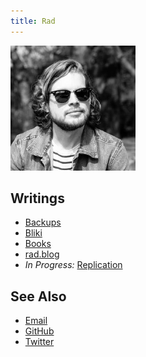 ```yaml
---
title: Rad
---
```


<img src="pic.jpg" width="200" height="200">

## Writings

- [Backups](backups)
- [Bliki](bliki)
- [Books](books)
- [rad.blog](rad.blog)
- *In Progress:* [Replication](replication)

## See Also

- [Email](mailto:contact@radsmith.com)
- [GitHub](https://github.com/rads)
- [Twitter](https://twitter.com/radfordsmith)
